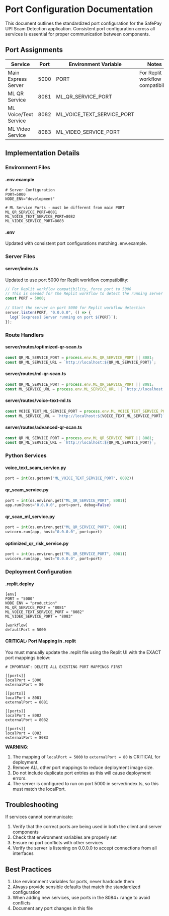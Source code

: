 # Port Configuration Documentation

This document outlines the standardized port configuration for the SafePay UPI Scam Detection application. Consistent port configuration across all services is essential for proper communication between components.

## Port Assignments

| Service                | Port | Environment Variable       | Notes                          |
|------------------------|------|----------------------------|--------------------------------|
| Main Express Server    | 5000 | PORT                       | For Replit workflow compatibility |
| ML QR Service          | 8081 | ML_QR_SERVICE_PORT         |                                |
| ML Voice/Text Service  | 8082 | ML_VOICE_TEXT_SERVICE_PORT |                                |
| ML Video Service       | 8083 | ML_VIDEO_SERVICE_PORT      |                                |

## Implementation Details

### Environment Files

#### .env.example
```
# Server Configuration
PORT=5000
NODE_ENV="development"

# ML Service Ports - must be different from main PORT
ML_QR_SERVICE_PORT=8081
ML_VOICE_TEXT_SERVICE_PORT=8082
ML_VIDEO_SERVICE_PORT=8083
```

#### .env
Updated with consistent port configurations matching .env.example.

### Server Files

#### server/index.ts
Updated to use port 5000 for Replit workflow compatibility:
```javascript
// For Replit workflow compatibility, force port to 5000
// This is needed for the Replit workflow to detect the running server
const PORT = 5000;
  
// Start the server on port 5000 for Replit workflow detection
server.listen(PORT, "0.0.0.0", () => {
  log(`[express] Server running on port ${PORT}`);
});
```

### Route Handlers

#### server/routes/optimized-qr-scan.ts
```javascript
const QR_ML_SERVICE_PORT = process.env.ML_QR_SERVICE_PORT || 8081;
const QR_ML_SERVICE_URL = `http://localhost:${QR_ML_SERVICE_PORT}`;
```

#### server/routes/ml-qr-scan.ts
```javascript
const QR_ML_SERVICE_PORT = process.env.ML_QR_SERVICE_PORT || 8081;
const ML_SERVICE_URL = process.env.ML_SERVICE_URL || `http://localhost:${QR_ML_SERVICE_PORT}`;
```

#### server/routes/voice-text-ml.ts
```javascript
const VOICE_TEXT_ML_SERVICE_PORT = process.env.ML_VOICE_TEXT_SERVICE_PORT || 8082;
const ML_SERVICE_URL = `http://localhost:${VOICE_TEXT_ML_SERVICE_PORT}`;
```

#### server/routes/advanced-qr-scan.ts
```javascript
const QR_ML_SERVICE_PORT = process.env.ML_QR_SERVICE_PORT || 8081;
const QR_ML_SERVICE_URL = `http://localhost:${QR_ML_SERVICE_PORT}`;
```

### Python Services

#### voice_text_scam_service.py
```python
port = int(os.getenv("ML_VOICE_TEXT_SERVICE_PORT", 8082))
```

#### qr_scam_service.py
```python
port = int(os.environ.get("ML_QR_SERVICE_PORT", 8081))
app.run(host='0.0.0.0', port=port, debug=False)
```

#### qr_scan_ml_service.py
```python
port = int(os.environ.get("ML_QR_SERVICE_PORT", 8081))
uvicorn.run(app, host="0.0.0.0", port=port)
```

#### optimized_qr_risk_service.py
```python
port = int(os.environ.get("ML_QR_SERVICE_PORT", 8081))
uvicorn.run(app, host="0.0.0.0", port=port)
```

### Deployment Configuration

#### .replit.deploy
```
[env]
PORT = "5000"
NODE_ENV = "production"
ML_QR_SERVICE_PORT = "8081"
ML_VOICE_TEXT_SERVICE_PORT = "8082"
ML_VIDEO_SERVICE_PORT = "8083"

[workflow]
defaultPort = 5000
```

#### CRITICAL: Port Mapping in .replit
You must manually update the .replit file using the Replit UI with the EXACT port mappings below:

```
# IMPORTANT: DELETE ALL EXISTING PORT MAPPINGS FIRST

[[ports]]
localPort = 5000
externalPort = 80

[[ports]]
localPort = 8081
externalPort = 8081

[[ports]]
localPort = 8082
externalPort = 8082

[[ports]]
localPort = 8083
externalPort = 8083
```

**WARNING**: 
1. The mapping of `localPort = 5000` to `externalPort = 80` is CRITICAL for deployment.
2. Remove ALL other port mappings to reduce deployment image size.
3. Do not include duplicate port entries as this will cause deployment errors.
4. The server is configured to run on port 5000 in server/index.ts, so this must match the localPort.

## Troubleshooting

If services cannot communicate:
1. Verify that the correct ports are being used in both the client and server components
2. Check that environment variables are properly set
3. Ensure no port conflicts with other services
4. Verify the server is listening on 0.0.0.0 to accept connections from all interfaces

## Best Practices

1. Use environment variables for ports, never hardcode them
2. Always provide sensible defaults that match the standardized configuration
3. When adding new services, use ports in the 8084+ range to avoid conflicts
4. Document any port changes in this file